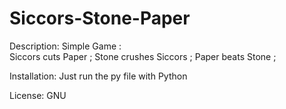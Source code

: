 # Siccors-Stone-Paper




Description: Simple Game :  
Siccors cuts Paper ;
Stone crushes Siccors ;
Paper beats Stone ;


Installation:
Just run the py file with Python


License: GNU



